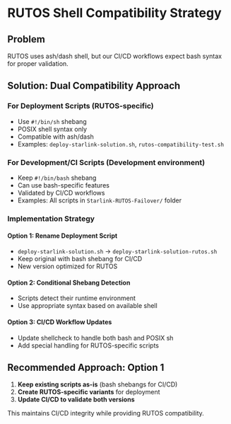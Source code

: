 # RUTOS Shell Compatibility Strategy

## Problem
RUTOS uses ash/dash shell, but our CI/CD workflows expect bash syntax for proper validation.

## Solution: Dual Compatibility Approach

### For Deployment Scripts (RUTOS-specific)
- Use `#!/bin/sh` shebang
- POSIX shell syntax only
- Compatible with ash/dash
- Examples: `deploy-starlink-solution.sh`, `rutos-compatibility-test.sh`

### For Development/CI Scripts (Development environment)
- Keep `#!/bin/bash` shebang  
- Can use bash-specific features
- Validated by CI/CD workflows
- Examples: All scripts in `Starlink-RUTOS-Failover/` folder

### Implementation Strategy

#### Option 1: Rename Deployment Script
- `deploy-starlink-solution.sh` → `deploy-starlink-solution-rutos.sh`
- Keep original with bash shebang for CI/CD
- New version optimized for RUTOS

#### Option 2: Conditional Shebang Detection
- Scripts detect their runtime environment
- Use appropriate syntax based on available shell

#### Option 3: CI/CD Workflow Updates
- Update shellcheck to handle both bash and POSIX sh
- Add special handling for RUTOS-specific scripts

## Recommended Approach: Option 1

1. **Keep existing scripts as-is** (bash shebangs for CI/CD)
2. **Create RUTOS-specific variants** for deployment
3. **Update CI/CD to validate both versions**

This maintains CI/CD integrity while providing RUTOS compatibility.
